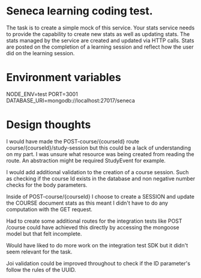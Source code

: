 # Seneca learning coding test.

The task is to create a simple mock of this service. Your stats service needs to provide the capability to create new stats as well as updating stats. The stats managed by the service are created and updated via HTTP calls. Stats are posted on the completion of a learning session and reflect how the user did on the learning session.

# Environment variables

NODE_ENV=test
PORT=3001
DATABASE_URI=mongodb://localhost:27017/seneca

# Design thoughts

I would have made the POST-course/{courseId} route course/{courseId}/study-session but this could be a lack of understanding on my part. I was unsure what resource was being created from reading the route. An abstraction might be required StudyEvent for example.

I would add additional validation to the creation of a course session. Such as checking if the course Id exists in the database and non negative number checks for the body parameters.

Inside of POST-course/{courseId} I choose to create a SESSION and update the COURSE document stats as this meant I didn't have to do any computation with the GET request.

Had to create some additional routes for the integration tests like POST /course could have achieved this directly by accessing the mongoose model but that felt incomplete.

Would have liked to do more work on the integration test SDK but it didn't seem relevant for the task.

Joi validation could be improved throughout to check if the ID parameter's follow the rules of the UUID.
